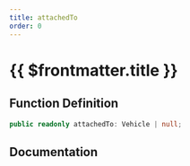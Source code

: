 ```yaml
---
title: attachedTo
order: 0
---
```


# {{ $frontmatter.title }}

## Function Definition

```ts
public readonly attachedTo: Vehicle | null;
```

## Documentation

<!--@include: ./parts/attachedTo.md-->
